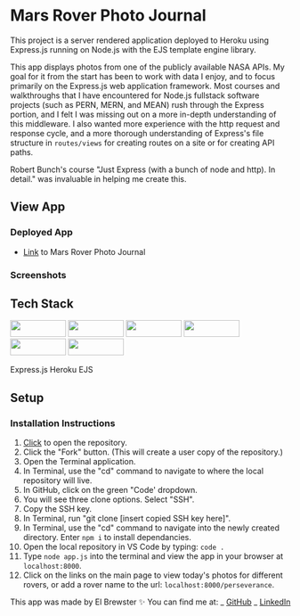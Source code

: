 # Mars Rover Photo Journal

This project is a server rendered application deployed to Heroku using Express.js running on Node.js with the EJS template engine library.

This app displays photos from one of the publicly available NASA APIs. My goal for it from the start has been to work with data I enjoy, and to focus primarily on the Express.js web application framework. Most courses and walkthroughs that I have encountered for Node.js fullstack software projects (such as PERN, MERN, and MEAN) rush through the Express portion, and I felt I was missing out on a more in-depth understanding of this middleware. I also wanted more experience with the http request and response cycle, and a more thorough understanding of Express's file structure in `routes/views` for creating routes on a site or for creating API paths.

Robert Bunch's course "Just Express (with a bunch of node and http). In detail." was invaluable in helping me create this.

## View App

### Deployed App

- [Link](https://mars-rovers-photo-journal-2b03be7a42c1.herokuapp.com/) to Mars Rover Photo Journal

### Screenshots

## Tech Stack

<div>
    <img src="https://img.shields.io/badge/Node.js-43853D?style=for-the-badge&logo=node.js&logoColor=white" width="100" height="30" />
    <img src="https://img.shields.io/badge/CSS3-1572B6?style=for-the-badge&logo=css3&logoColor=white" width="100" height="30" />
    <img src="https://img.shields.io/badge/Express.js-404D59?style=for-the-badge&logo=expess&logoColor=black" width="100" height="30" />
    <img src="https://img.shields.io/badge/Heroku-430098?style=for-the-badge&logo=heroku&logoColor=white" width="100" height="30" />
    <img src="https://img.shields.io/badge/Visual_Studio_Code-0078D4?style=for-the-badge&logo=visual%20studio%20code&logoColor=white" width="100" height="30" />
    <img src="https://img.shields.io/badge/GIT-E44C30?style=for-the-badge&logo=git&logoColor=white" width="100" height="30" />
<!--     <img src="https://img.shields.io/badge/EJS?style=for-the-badge" width="100" height="30" /> -->
</div>

Express.js Heroku EJS

## Setup

### Installation Instructions

1. [Click](https://github.com/ElBrewster/Mars-Rover-Photo-Journal) to open the repository.
2. Click the "Fork" button. (This will create a user copy of the repository.)
3. Open the Terminal application.
4. In Terminal, use the "cd" command to navigate to where the local repository will live.
5. In GitHub, click on the green "Code' dropdown.
6. You will see three clone options. Select "SSH".
7. Copy the SSH key.
8. In Terminal, run "git clone [insert copied SSH key here]".
9. In Terminal, use the "cd" command to navigate into the newly created directory. Enter `npm i` to install dependancies.
10. Open the local repository in VS Code by typing: `code .`
11. Type `node app.js` into the terminal and view the app in your browser at `localhost:8000`.
12. Click on the links on the main page to view today's photos for different rovers, or add a rover name to the url: `localhost:8000/perseverance`.

This app was made by El Brewster ✨
You can find me at:
_ [GitHub](https://github.com/ElBrewster)
_ [LinkedIn](https://www.linkedin.com/in/el-brewster-9817b0255/)

